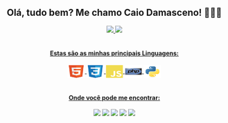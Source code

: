 <div align="center">
  <h2>Olá, tudo bem? Me chamo Caio Damasceno! 🙋🏽‍♂️ </h2>
</div>

<div align="center">
  <a href="https://github.com/SonCaioba">
  <img height="180em" src="https://github-readme-stats.vercel.app/api?username=SonCaioba&show_icons=true&theme=shades-of-purple&include_all_commits=true&count_private=true"/>
  <img height="180em" src="https://github-readme-stats.vercel.app/api/top-langs/?username=SonCaioba&layout=compact&langs_count=7&theme=shades-of-purple"/>
</div>

<div align="center"><br>
  <h4>Estas são as minhas principais Linguagens:</h4>
  <img align="center" alt="Caioba-HTML" height="30" width="40" src="https://raw.githubusercontent.com/devicons/devicon/master/icons/html5/html5-original.svg">
  <img align="center" alt="Caioba-CSS" height="30" width="40" src="https://raw.githubusercontent.com/devicons/devicon/master/icons/css3/css3-original.svg">
  <img align="center" alt="Caioba-Js" height="30" width="40" src="https://raw.githubusercontent.com/devicons/devicon/master/icons/javascript/javascript-plain.svg">
  <img align="center" alt="Caioba-PHP" height="30" width="40" src="https://raw.githubusercontent.com/devicons/devicon/master/icons/php/php-original.svg">
  <img align="center" alt="Caioba-Python" height="30" width="40" src="https://raw.githubusercontent.com/devicons/devicon/master/icons/python/python-original.svg">
</div>

<div align="center"><br>
  <h4>Onde você pode me encontrar:</h4>
  <!-- <a href="https://www.youtube.com/" target="_blank"><img src="https://img.shields.io/badge/YouTube-FF0000?style=for-the-badge&logo=youtube&logoColor=white" target="_blank"></a> -->
  <a href="https://instagram.com/caio.ds" target="_blank"><img src="https://img.shields.io/badge/-Instagram-%23E4405F?style=for-the-badge&logo=instagram&logoColor=white" target="_blank"></a>
 	<a href="https://www.twitch.tv/soncaioba" target="_blank"><img src="https://img.shields.io/badge/Twitch-9146FF?style=for-the-badge&logo=twitch&logoColor=white" target="_blank"></a>
  <a href="http://discordapp.com/users/Caioba#8115" target="_blank"><img src="https://img.shields.io/badge/Discord-7289DA?style=for-the-badge&logo=discord&logoColor=white" target="_blank"></a> 
  <a href = "mailto:caioba.dev@gmail.com"><img src="https://img.shields.io/badge/-Gmail-%23333?style=for-the-badge&logo=gmail&logoColor=white" target="_blank"></a>
  <a href="https://www.linkedin.com/in/caio-ds" target="_blank"><img src="https://img.shields.io/badge/-LinkedIn-%230077B5?style=for-the-badge&logo=linkedin&logoColor=white" target="_blank"></a> 
</div>

<br><br>
<!--
<div align="center">
<img src="https://i.imgur.com/Bkrezif.gif" width="250px">
</div> -->
